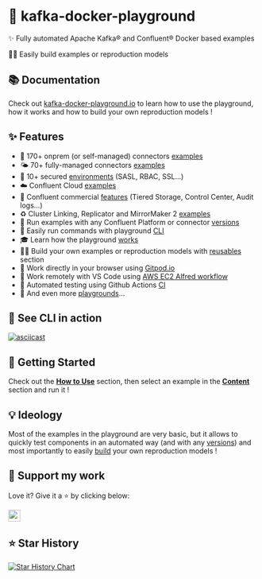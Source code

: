 # 🐳 kafka-docker-playground

✨ Fully automated Apache Kafka® and Confluent® Docker based examples

👷‍♂️ Easily build examples or reproduction models

## 📚 Documentation

Check out [kafka-docker-playground.io](https://kafka-docker-playground.io/) to learn how to use the playground, how it works and how to build your own reproduction models ! 

## ✨ Features

- 🔗 170+ onprem (or self-managed) connectors [examples](https://kafka-docker-playground.io/#/content?id=🔗-connectors)
- 🌤️ 70+ fully-managed connectors [examples](https://kafka-docker-playground.io/#/content?id=%f0%9f%a4%96-fully-managed-connectors)
- 🔐 10+ secured [environments](https://kafka-docker-playground.io/#/content?id=%F0%9F%94%90-environments) (SASL, RBAC, SSL...)
- ☁️ Confluent Cloud [examples](https://kafka-docker-playground.io/#/content?id=☁%EF%B8%8F-confluent-cloud)
- 💸 Confluent commercial [features](https://kafka-docker-playground.io/#/content?id=💸-confluent-commercial) (Tiered Storage, Control Center, Audit logs...)
- ♻️ Cluster Linking, Replicator and MirrorMaker 2 [examples](https://kafka-docker-playground.io/#/content?id=🌍-multi-data-center-deployments)
- 🎯 Run examples with any Confluent Platform or connector [versions](https://kafka-docker-playground.io/#/how-to-use?id=🪄-specify-versions)
- 🧠 Easily run commands with playground [CLI](https://kafka-docker-playground.io/#/cli)
- 🎓 Learn how the playground [works](https://kafka-docker-playground.io/#/how-it-works)
- 👷‍♂️ Build your own examples or reproduction models with [reusables](https://kafka-docker-playground.io/#/reusables) section
- 📱 Work directly in your browser using [Gitpod.io](https://kafka-docker-playground.io/#/how-to-use?id=🪄-gitpodio)
- 🎩 Work remotely with VS Code using [AWS EC2 Alfred workflow](https://kafka-docker-playground.io/#/how-to-use?id=%f0%9f%8e%a9-aws-ec2-alfred-workflow)
- 🤖 Automated testing using Github Actions [CI](https://kafka-docker-playground.io/#/how-it-works?id=🤖-how-ci-works)
- 👾 And even more [playgrounds](https://kafka-docker-playground.io/#/content?id=👾-other-playgrounds)...

## 🍿 See CLI in action

[![asciicast](https://asciinema.org/a/643687.svg)](https://asciinema.org/a/643687)

## 🏁 Getting Started

Check out the **[How to Use](https://kafka-docker-playground.io/#/how-to-use.md)** section, then select an example in the **[Content](https://kafka-docker-playground.io/#/content)** section and run it !

## 💡 Ideology

Most of the examples in the playground are very basic, but it allows to quickly test components in an automated way (and with any [versions](https://kafka-docker-playground.io/#/how-to-use?id=🪄-specify-versions)) and most importantly to easily [build](https://kafka-docker-playground.io/#/reusables) your own reproduction models !

## 🙏 Support my work

Love it? Give it a ⭐️ by clicking below:

<a href="https://github.com/vdesabou/kafka-docker-playground/stargazers"><img src="https://img.shields.io/github/stars/vdesabou/kafka-docker-playground?style=social" style="margin-left:0;box-shadow:none;border-radius:0;height:24px"></a>

## ⭐️ Star History

[![Star History Chart](https://api.star-history.com/svg?repos=vdesabou/kafka-docker-playground&type=Date)](https://star-history.com/#vdesabou/kafka-docker-playground&Date)
